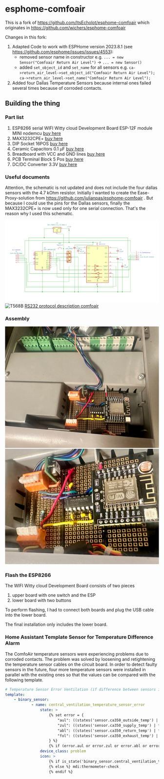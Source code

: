 # esphome-comfoair
This is a fork of https://github.com/ItsEcholot/esphome-comfoair which originates in https://github.com/wichers/esphome-comfoair

Changes in this fork:
1. Adapted Code to work with ESPHome version 2023.8.1 (see https://github.com/esphome/issues/issues/4553):
   - removed sensor name in constructor e.g. `... = new Sensor("Comfoair Return Air Level")` -> `... = new Sensor()`
   - added `set_object_id` and `set_name` for all sensors e.g.
     `ca->return_air_level->set_object_id("Comfoair Return Air Level");`
		 `ca->return_air_level->set_name("Comfoair Return Air Level");`
1. Added four Dallas Temperature Sensors because internal ones failed several times because of corroded contacts. 
		 
## Building the thing

### Part list

1. ESP8266 serial WIFI Witty cloud Development Board ESP-12F module MINI nodemcu [buy here](https://www.aliexpress.com/item/32832264128.html)
1. MAX3232CPE+ [buy here](https://ch.farnell.com/analog-devices/max3232cpe/transceiver-3232-dip16/dp/2519372?CMP=i-ddd7-00001003)
1. DIP Socket 16POS [buy here](https://www.digikey.ch/de/products/detail/cnc-tech/243-16-1-03/3441570)
1. Ceramic Capacitors 0.1 µF [buy here](https://www.digikey.ch/de/products/detail/vishay-beyschlag-draloric-bc-components/K104K15X7RF5TL2/286538)
1. Breadboard with VCC and GND lines [buy here](https://www.digikey.ch/de/products/detail/dfrobot/FIT0203/6588423)
1. PCB Terminal Block 5 Pos [buy here](https://www.digikey.ch/de/products/detail/dfrobot/FIT0203/6588423)
1. DC/DC Converter 3.3V [buy here](https://www.digikey.ch/de/products/detail/murata-power-solutions-inc/OKI-78SR-3-3-1-5-W36-C/2259780)

### Useful documents
Attention, the schematic is not updated and does not include the four dallas sensors with the 4.7 kOhm resistor. Initially I wanted to create the Ease-Proxy-solution from https://github.com/julianpas/esphome-comfoair . But because I could use the pins for the Dallas sensors, finally the MAX3232CPE+ is now used only for one serial connection. That's the reason why I used this schematic.

![Schematic](doc/schematic.png)
![T568B](doc/T568B.png)
[RS232 protocol description comfoair](doc/protocol_description_ComfoAir_german.pdf)


### Assembly

![Placement in box](doc/assembly1.jpg)
![Board detail](doc/assembly2.jpg)

### Flash the ESP8266
The WIFI Witty cloud Development Board consists of two pieces
1. upper board with one switch and the ESP
1. lower board with two buttons

To perform flashing, I had to connect both boards and plug the USB cable into the lower board.

The final installation only includes the lower board.

### Home Assistant Template Sensor for Temperature Difference Alarm
The ComfoAir temperature sensors were experiencing problems due to corroded contacts. The problem was solved by loosening and retightening the temperature sensor cables on the circuit board. In order to detect faulty sensors in the future, four more temperature sensors were installed in parallel with the existing ones so that the values can be compared with the following template. 

```yaml
# Temperature Sensor Error Ventilation (if difference between sensors is detected)
template:
	- binary_sensor:
			- name: central_ventilation_temperature_sensor_error
				state: >
					{% set error = {
						"aul": ((states('sensor.ca350_outside_temp') | float(0) - states('sensor.central_ventilation_temp_aul_esp8266') | float(0)) | abs > 1),
						"zul": ((states('sensor.ca350_supply_temp') | float(0) - states('sensor.central_ventilation_temp_zul_esp8266') | float(0)) | abs > 1),
						"abl": ((states('sensor.ca350_return_temp') | float(0) - states('sensor.central_ventilation_temp_abl_esp8266') | float(0)) | abs > 1),
						"fol": ((states('sensor.ca350_exhaust_temp') | float(0) - states('sensor.central_ventilation_temp_fol_esp8266') | float(0)) | abs > 1)
					} %}
					{% if (error.aul or error.zul or error.abl or error.fol) %} true {% else %} false {% endif %}
				device_class: problem
				icon: >
					{% if is_state('binary_sensor.central_ventilation_temperature_sensor_error','on') %} mdi:thermometer-alert
					{% else %} mdi:thermometer-check
					{% endif %}
```